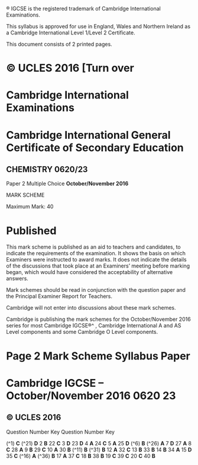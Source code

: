 ® IGCSE is the registered trademark of Cambridge International Examinations. 

 This syllabus is approved for use in England, Wales and Northern Ireland as a Cambridge International Level 1/Level 2 Certificate. 

 This document consists of 2 printed pages. 

# © UCLES 2016 [Turn over 

# Cambridge International Examinations 

# Cambridge International General Certificate of Secondary Education 

## CHEMISTRY 0620/23 

Paper 2 Multiple Choice **October/November 2016** 

MARK SCHEME 

Maximum Mark: 40 

# Published 

This mark scheme is published as an aid to teachers and candidates, to indicate the requirements of the examination. It shows the basis on which Examiners were instructed to award marks. It does not indicate the details of the discussions that took place at an Examiners’ meeting before marking began, which would have considered the acceptability of alternative answers. 

Mark schemes should be read in conjunction with the question paper and the Principal Examiner Report for Teachers. 

Cambridge will not enter into discussions about these mark schemes. 

Cambridge is publishing the mark schemes for the October/November 2016 series for most Cambridge IGCSE®^ , Cambridge International A and AS Level components and some Cambridge O Level components. 


# Page 2 Mark Scheme Syllabus Paper 

# Cambridge IGCSE – October/November 2016 0620 23 

## © UCLES 2016 

 Question Number Key Question Number Key 

(^1) **C** (^21) **D** 2 **B** 22 **C** 3 **D** 23 **D** 4 **A** 24 **C** 5 **A** 25 **D** (^6) **B** (^26) **A** 7 **D** 27 **A** 8 **C** 28 **A** 9 **B** 29 **C** 10 **A** 30 **B** (^11) **B** (^31) **B** 12 **A** 32 **C** 13 **B** 33 **B** 14 **B** 34 **A** 15 **D** 35 **C** (^16) **A** (^36) **B** 17 **A** 37 **C** 18 **B** 38 **B** 19 **C** 39 **C** 20 **C** 40 **B** 


